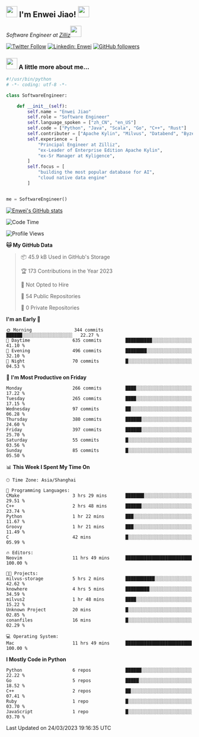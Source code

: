 <h2><img src="https://emojis.slackmojis.com/emojis/images/1531849430/4246/blob-sunglasses.gif?1531849430" width="30"/> I'm  Enwei Jiao! <img src="https://media.giphy.com/media/juBt25nT1KGys/giphy.gif" width=30> </h2>
<!-- <img align='right' src="https://media.giphy.com/media/M9gbBd9nbDrOTu1Mqx/giphy.gif" width="230"> -->
<p><em>Software Engineer at <a href="https://zilliz.com/">Zilliz</a><img src="https://media.giphy.com/media/WUlplcMpOCEmTGBtBW/giphy.gif" width="30"></em></p>

[![Twitter Follow](https://img.shields.io/twitter/follow/misteranmol?label=Follow)](https://twitter.com/intent/follow?screen_name=EnweiJiao)
[![Linkedin: Enwei](https://img.shields.io/badge/-enwei-blue?style=&logo=Linkedin&logoColor=white&link=https://www.linkedin.com/in/enwei-jiao-41192a97)](https://www.linkedin.com/in/enwei-jiao-41192a97/)
[![GitHub followers](https://img.shields.io/github/followers/jiaoew1991?label=Follow&style=social)](https://github.com/jiaoew1991)


### <img src="https://media.giphy.com/media/VgCDAzcKvsR6OM0uWg/giphy.gif" width="30"> A little more about me...  

```python
#!/usr/bin/python
# -*- coding: utf-8 -*-

class SoftwareEngineer:

    def __init__(self):
        self.name = "Enwei Jiao"
        self.role = "Software Engineer"
        self.language_spoken = ["zh_CN", "en_US"]
        self.code = ["Python", "Java", "Scala", "Go", "C++", "Rust"]
        self.contributer = ["Apache Kylin", "Milvus", "Databend", "Byzer-Lang"]
        self.experience = [
            "Principal Engineer at Zilliz",
            "ex-Leader of Enterprise Edition Apache Kylin",
            "ex-Sr Manager at Kyligence",
        ]
        self.focus = [
            "building the most popular database for AI",
            "cloud native data engine"
        ]


me = SoftwareEngineer()
```

[![Enwei's GitHub stats](https://github-readme-stats.vercel.app/api?username=jiaoew1991&count_private=true&show_icons=true)](https://github.com/jiaoew1991/jiaoew1991)

<!-- [![Top Langs](https://github-readme-stats.vercel.app/api/top-langs/?username=jiaoew1991&layout=compact)](https://github.com/jiaoew1991/jiaoew1991) -->

<!--START_SECTION:waka-->
![Code Time](http://img.shields.io/badge/Code%20Time-587%20hrs%209%20mins-blue)

![Profile Views](http://img.shields.io/badge/Profile%20Views-0-blue)

**🐱 My GitHub Data** 

> 📦 45.9 kB Used in GitHub's Storage 
 > 
> 🏆 173 Contributions in the Year 2023
 > 
> 🚫 Not Opted to Hire
 > 
> 📜 54 Public Repositories 
 > 
> 🔑 0 Private Repositories 
 > 
**I'm an Early 🐤** 

```text
🌞 Morning                344 commits         ██████░░░░░░░░░░░░░░░░░░░   22.27 % 
🌆 Daytime                635 commits         ██████████░░░░░░░░░░░░░░░   41.10 % 
🌃 Evening                496 commits         ████████░░░░░░░░░░░░░░░░░   32.10 % 
🌙 Night                  70 commits          █░░░░░░░░░░░░░░░░░░░░░░░░   04.53 % 
```
📅 **I'm Most Productive on Friday** 

```text
Monday                   266 commits         ████░░░░░░░░░░░░░░░░░░░░░   17.22 % 
Tuesday                  265 commits         ████░░░░░░░░░░░░░░░░░░░░░   17.15 % 
Wednesday                97 commits          ██░░░░░░░░░░░░░░░░░░░░░░░   06.28 % 
Thursday                 380 commits         ██████░░░░░░░░░░░░░░░░░░░   24.60 % 
Friday                   397 commits         ██████░░░░░░░░░░░░░░░░░░░   25.70 % 
Saturday                 55 commits          █░░░░░░░░░░░░░░░░░░░░░░░░   03.56 % 
Sunday                   85 commits          █░░░░░░░░░░░░░░░░░░░░░░░░   05.50 % 
```


📊 **This Week I Spent My Time On** 

```text
🕑︎ Time Zone: Asia/Shanghai

💬 Programming Languages: 
CMake                    3 hrs 29 mins       ███████░░░░░░░░░░░░░░░░░░   29.51 % 
C++                      2 hrs 48 mins       ██████░░░░░░░░░░░░░░░░░░░   23.74 % 
Python                   1 hr 22 mins        ███░░░░░░░░░░░░░░░░░░░░░░   11.67 % 
Groovy                   1 hr 21 mins        ███░░░░░░░░░░░░░░░░░░░░░░   11.49 % 
C                        42 mins             █░░░░░░░░░░░░░░░░░░░░░░░░   05.99 % 

🔥 Editors: 
Neovim                   11 hrs 49 mins      █████████████████████████   100.00 % 

🐱‍💻 Projects: 
milvus-storage           5 hrs 2 mins        ███████████░░░░░░░░░░░░░░   42.62 % 
knowhere                 4 hrs 5 mins        █████████░░░░░░░░░░░░░░░░   34.59 % 
milvus2                  1 hr 48 mins        ████░░░░░░░░░░░░░░░░░░░░░   15.22 % 
Unknown Project          20 mins             █░░░░░░░░░░░░░░░░░░░░░░░░   02.85 % 
conanfiles               16 mins             █░░░░░░░░░░░░░░░░░░░░░░░░   02.29 % 

💻 Operating System: 
Mac                      11 hrs 49 mins      █████████████████████████   100.00 % 
```

**I Mostly Code in Python** 

```text
Python                   6 repos             ██████░░░░░░░░░░░░░░░░░░░   22.22 % 
Go                       5 repos             █████░░░░░░░░░░░░░░░░░░░░   18.52 % 
C++                      2 repos             ██░░░░░░░░░░░░░░░░░░░░░░░   07.41 % 
Ruby                     1 repo              █░░░░░░░░░░░░░░░░░░░░░░░░   03.70 % 
JavaScript               1 repo              █░░░░░░░░░░░░░░░░░░░░░░░░   03.70 % 
```




 Last Updated on 24/03/2023 19:16:35 UTC
<!--END_SECTION:waka-->
